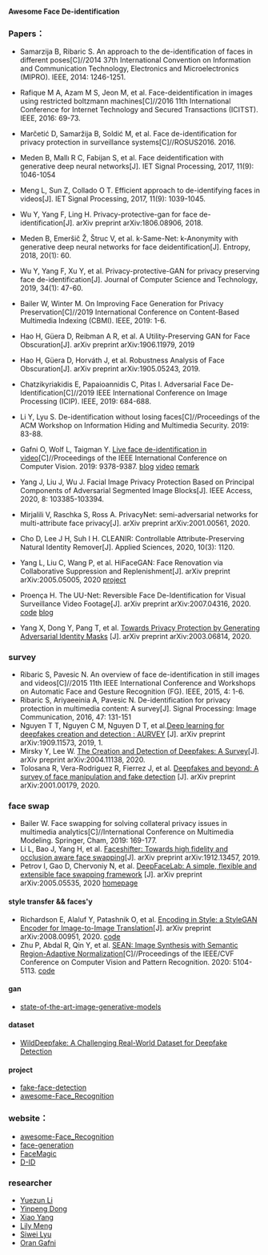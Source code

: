 #### Awesome Face De-identification

### Papers：

* Samarzija B, Ribaric S. An approach to the de-identification of faces in different poses[C]//2014 37th International Convention on Information and Communication Technology, Electronics and Microelectronics (MIPRO). IEEE, 2014: 1246-1251.

* Rafique M A, Azam M S, Jeon M, et al. Face-deidentification in images using restricted boltzmann machines[C]//2016 11th International Conference for Internet Technology and Secured Transactions (ICITST). IEEE, 2016: 69-73.

* Marčetić D, Samaržija B, Soldić M, et al. Face de-identification for privacy protection in surveillance systems[C]//ROSUS2016. 2016.

* Meden B, Mallı R C, Fabijan S, et al. Face deidentification with generative deep neural networks[J]. IET Signal Processing, 2017, 11(9): 1046-1054

* Meng L, Sun Z, Collado O T. Efficient approach to de-identifying faces in videos[J]. IET Signal Processing, 2017, 11(9): 1039-1045.

* Wu Y, Yang F, Ling H. Privacy-protective-gan for face de-identification[J]. arXiv preprint arXiv:1806.08906, 2018.

* Meden B, Emeršič Ž, Štruc V, et al. k-Same-Net: k-Anonymity with generative deep neural networks for face deidentification[J]. Entropy, 2018, 20(1): 60.

* Wu Y, Yang F, Xu Y, et al. Privacy-protective-GAN for privacy preserving face de-identification[J]. Journal of Computer Science and Technology, 2019, 34(1): 47-60.

* Bailer W, Winter M. On Improving Face Generation for Privacy Preservation[C]//2019 International Conference on Content-Based Multimedia Indexing (CBMI). IEEE, 2019: 1-6.

* Hao H, Güera D, Reibman A R, et al. A Utility-Preserving GAN for Face Obscuration[J]. arXiv preprint arXiv:1906.11979, 2019

* Hao H, Güera D, Horváth J, et al. Robustness Analysis of Face Obscuration[J]. arXiv preprint arXiv:1905.05243, 2019.

* Chatzikyriakidis E, Papaioannidis C, Pitas I. Adversarial Face De-Identification[C]//2019 IEEE International Conference on Image Processing (ICIP). IEEE, 2019: 684-688.
* Li Y, Lyu S. De-identification without losing faces[C]//Proceedings of the ACM Workshop on Information Hiding and Multimedia Security. 2019: 83-88.
* Gafni O, Wolf L, Taigman Y. [Live face de-identification in video](https://research.fb.com/wp-content/uploads/2019/10/Live-Face-De-Identification-in-Video.pdf)[C]//Proceedings of the IEEE International Conference on Computer Vision. 2019: 9378-9387.  [blog](https://medium.com/@cdossman/facebook-figures-out-de-identification-in-videos-3e6203d2c176) [video](https://www.youtube.com/watch?v=pxRw8jJ28yI) [remark](https://openreview.net/forum?id=SyfdsjA9FX)

* Yang J, Liu J, Wu J. Facial Image Privacy Protection Based on Principal Components of Adversarial Segmented Image Blocks[J]. IEEE Access, 2020, 8: 103385-103394.

* Mirjalili V, Raschka S, Ross A. PrivacyNet: semi-adversarial networks for multi-attribute face privacy[J]. arXiv preprint arXiv:2001.00561, 2020.

* Cho D, Lee J H, Suh I H. CLEANIR: Controllable Attribute-Preserving Natural Identity Remover[J]. Applied Sciences, 2020, 10(3): 1120.
* Yang L, Liu C, Wang P, et al. HiFaceGAN: Face Renovation via Collaborative Suppression and Replenishment[J]. arXiv preprint arXiv:2005.05005, 2020 [project](https://github.com/Lotayou/Face-Renovation)
* Proença H. The UU-Net: Reversible Face De-Identification for Visual Surveillance Video Footage[J]. arXiv preprint arXiv:2007.04316, 2020. [code](https://github.com/hugomcp/uu-net) [blog](https://zhuanlan.zhihu.com/p/101402677)
* Yang X, Dong Y, Pang T, et al. [Towards Privacy Protection by Generating Adversarial Identity Masks]((https://arxiv.org/pdf/2003.06814.pdf)) [J]. arXiv preprint arXiv:2003.06814, 2020.

### survey

* Ribaric S, Pavesic N. An overview of face de-identification in still images and videos[C]//2015 11th IEEE International Conference and Workshops on Automatic Face and Gesture Recognition (FG). IEEE, 2015, 4: 1-6.
* Ribaric S, Ariyaeeinia A, Pavesic N. De-identification for privacy protection in multimedia content: A survey[J]. Signal Processing: Image Communication, 2016, 47: 131-151
* Nguyen T T, Nguyen C M, Nguyen D T, et al.[Deep learning for deepfakes creation and detection : AURVEY](https://arxiv.org/pdf/1909.11573.pdf) [J]. arXiv preprint arXiv:1909.11573, 2019, 1.
* Mirsky Y, Lee W. [The Creation and Detection of Deepfakes: A Survey](https://arxiv.org/pdf/2004.11138.pdf)[J]. arXiv preprint arXiv:2004.11138, 2020.
* Tolosana R, Vera-Rodriguez R, Fierrez J, et al. [Deepfakes and beyond: A survey of face manipulation and fake detection](https://arxiv.org/pdf/2001.00179.pdf) [J]. arXiv preprint arXiv:2001.00179, 2020.

### face swap

* Bailer W. Face swapping for solving collateral privacy issues in multimedia analytics[C]//International Conference on Multimedia Modeling. Springer, Cham, 2019: 169-177.
* Li L, Bao J, Yang H, et al. [Faceshifter: Towards high fidelity and occlusion aware face swapping](https://arxiv.org/pdf/1912.13457.pdf)[J]. arXiv preprint arXiv:1912.13457, 2019.
* Petrov I, Gao D, Chervoniy N, et al. [DeepFaceLab: A simple, flexible and extensible face swapping framework](https://arxiv.org/pdf/2005.05535.pdf) [J]. arXiv preprint arXiv:2005.05535, 2020 [homepage](https://github.com/iperov/DeepFaceLab)

#### style transfer && faces'y

* Richardson E, Alaluf Y, Patashnik O, et al. [Encoding in Style: a StyleGAN Encoder for Image-to-Image Translation](https://arxiv.org/abs/2008.00951)[J]. arXiv preprint arXiv:2008.00951, 2020. [code](https://github.com/eladrich/pixel2style2pixel)
* Zhu P, Abdal R, Qin Y, et al. [SEAN: Image Synthesis with Semantic Region-Adaptive Normalization](https://arxiv.org/abs/1911.12861)[C]//Proceedings of the IEEE/CVF Conference on Computer Vision and Pattern Recognition. 2020: 5104-5113. [code](https://github.com/ZPdesu/SEAN)

#### gan

* [state-of-the-art-image-generative-models](https://arankomatsuzaki.wordpress.com/2021/03/04/state-of-the-art-image-generative-models)

#### dataset

* [WildDeepfake: A Challenging Real-World Dataset for Deepfake Detection](https://github.com/deepfakeinthewild/deepfake-in-the-wild)

#### project

* [fake-face-detection](https://github.com/592McAvoy/fake-face-detection)
* [awesome-Face_Recognition](https://github.com/ChanChiChoi/awesome-Face_Recognition)

### website：
* [awesome-Face_Recognition](https://github.com/ChanChiChoi/awesome-Face_Recognition)
* [face-generation](https://paperswithcode.com/task/face-generation)
* [FaceMagic](https://zhuanlan.zhihu.com/p/187144959?utm_source=wechat_session&utm_medium=social&utm_oi=61368166252544&utm_campaign=shareopn)
* [D-ID](https://www.deidentification.co/)

### researcher
* [Yuezun Li](https://yuezunli.github.io)
* [Yinpeng Dong](http://ml.cs.tsinghua.edu.cn/~yinpeng/)
* [Xiao Yang](https://scholar.google.com/citations?user=bwkwp0MAAAAJ&hl=zh-CN)
* [Lily Meng](https://researchprofiles.herts.ac.uk/portal/en/persons/lily-meng(96317c69-19cb-4db8-b90b-206181ab1739).html)
* [Siwei Lyu](https://cse.buffalo.edu/~siweilyu/index.html)
* [Oran Gafni](https://scholar.google.com/citations?user=LAVRNjwAAAAJ&hl=en)


